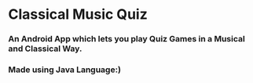 <h1>Classical Music Quiz</h1>
<h3>An Android App which lets you play Quiz Games in a Musical and Classical Way.</h3>
<h3>Made using Java Language:)</h3>
